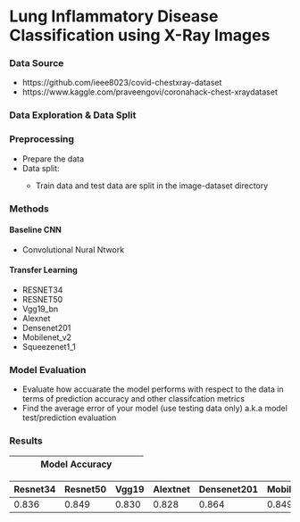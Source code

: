# Lung Inflammatory Disease Classification using X-Ray Images

### Data Source
<ul>
    <li> https://github.com/ieee8023/covid-chestxray-dataset  </li>
    <li> https://www.kaggle.com/praveengovi/coronahack-chest-xraydataset </li>
</ul>

### Data Exploration & Data Split

### Preprocessing
<ul>
    <li>Prepare the data</li>
    <li>Data split:</li>
    <ul>
        <li>Train data and test data are split in the image-dataset directory</li>
    </ul>
</ul>

        
### Methods

#### Baseline CNN 
<ul>
    <li> Convolutional Nural Ntwork </li>
</ul>

#### Transfer Learning
<ul>
    <li> RESNET34 </li>
    <li> RESNET50</li>
    <li> Vgg19_bn</li>
    <li> Alexnet </li>
    <li> Densenet201</li>
    <li> Mobilenet_v2
    <li> Squeezenet1_1 </li>
 
</ul>
 
 
### Model Evaluation
<ul>
    <li>Evaluate how accuarate the model performs with respect to the data in terms of prediction accuracy and other classifcation metrics </li>
    <li>Find the average error of your model (use testing data only) a.k.a model test/prediction evaluation</li>
</ul>


### Results


| | | | Model Accuracy | | | | 
|------|------|------|------|------|------|------|

|Resnet34|Resnet50|Vgg19|Alextnet|Densenet201|Mobilenet_v2|Squeezenet1_1|Cnn|
|------|------|------|------|------|------|------|------|
|0.836|0.849|0.830|0.828|0.864|0.849|0.829|0.778
